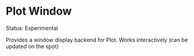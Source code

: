 # Plot Window

Status: Experimental

Provides a window display backend for Plot. Works interactively (can be updated on the spot)